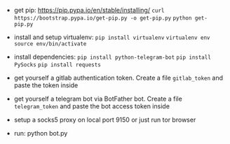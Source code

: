 - get pip: https://pip.pypa.io/en/stable/installing/
`curl https://bootstrap.pypa.io/get-pip.py -o get-pip.py`
`python get-pip.py`

- install and setup virtualenv: 
`pip install virtualenv`
`virtualenv env`
`source env/bin/activate`

- install dependencies:
`pip install python-telegram-bot`
`pip install PySocks`
`pip install requests`

- get yourself a gitlab authentication token. Create a file `gitlab_token` and paste the token inside

- get yourself a telegram bot via BotFather bot. Create a file `telegram_token` and paste the bot access token inside

- setup a socks5 proxy on local port 9150 or just run tor browser

- run:
python bot.py
